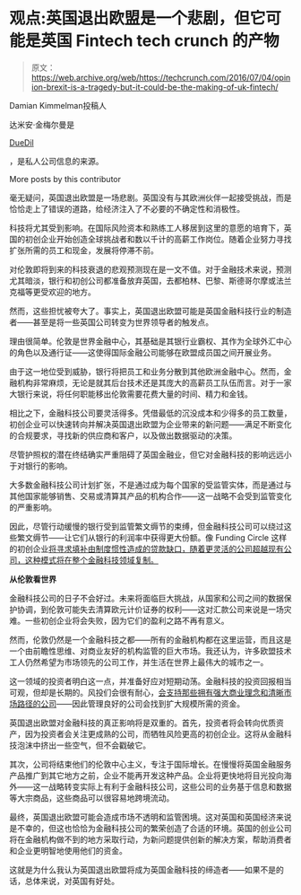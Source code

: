 # 观点:英国退出欧盟是一个悲剧，但它可能是英国 Fintech tech crunch 的产物

> 原文：<https://web.archive.org/web/https://techcrunch.com/2016/07/04/opinion-brexit-is-a-tragedy-but-it-could-be-the-making-of-uk-fintech/>

Damian Kimmelman投稿人

达米安·金梅尔曼是

[DueDil](https://web.archive.org/web/20221205142914/https://www.duedil.com/)

，是私人公司信息的来源。

More posts by this contributor

毫无疑问，英国退出欧盟是一场悲剧。英国没有与其欧洲伙伴一起接受挑战，而是恰恰走上了错误的道路，给经济注入了不必要的不确定性和消极性。

科技将尤其受到影响。在国际风险资本和熟练工人移居到这里的意愿的培育下，英国的初创企业开始创造全球挑战者和数以千计的高薪工作岗位。随着企业努力寻找扩张所需的员工和现金，发展将停滞不前。

对伦敦即将到来的科技衰退的悲观预测现在是一文不值。对于金融技术来说，预测尤其暗淡，银行和初创公司都准备放弃英国，去都柏林、巴黎、斯德哥尔摩或法兰克福等更受欢迎的地方。

然而，这些担忧被夸大了。事实上，英国退出欧盟可能是英国金融科技行业的制造者——甚至是将一些英国公司转变为世界领导者的触发点。

理由很简单。伦敦是世界金融中心，其基础是其银行业霸权、其作为全球外汇中心的角色以及通行证——这使得国际金融公司能够在欧盟成员国之间开展业务。

由于这一地位受到威胁，银行将把员工和业务分散到其他欧洲金融中心。然而，金融机构非常麻烦，无论是就其后台技术还是其庞大的高薪员工队伍而言。对于一家大银行来说，将任何职能移出伦敦需要花费大量的时间、精力和金钱。

相比之下，金融科技公司要灵活得多。凭借最低的沉没成本和少得多的员工数量，初创企业可以快速转向并解决英国退出欧盟为企业带来的新问题——满足不断变化的合规要求，寻找新的供应商和客户，以及做出数据驱动的决策。

尽管护照权的潜在终结确实严重阻碍了英国金融业，但它对金融科技的影响远远小于对银行的影响。

大多数金融科技公司计划扩张，不是通过成为每个国家的受监管实体，而是通过与其他国家能够销售、交易或清算其产品的机构合作——这一战略不会受到监管变化的严重影响。

因此，尽管行动缓慢的银行受到监管繁文缛节的束缚，但金融科技公司可以绕过这些繁文缛节——让它们从银行的利润率中获得更大份额。像 Funding Circle 这样的初创企业[将寻求填补由制度惯性造成的贷款缺口，随着更灵活的公司超越现有公司，这种模式将在整个金融科技领域复制。](https://web.archive.org/web/20221205142914/http://www.thetimes.co.uk/article/online-lenders-rush-to-fill-funding-gap-gncm6bpf3)

**从伦敦看世界**

金融科技公司的日子不会好过。未来将面临巨大挑战，从国家和公司之间的数据保护协调，到伦敦可能失去清算欧元计价证券的权利——这对汇款公司来说是一场灾难。一些初创企业将会失败，因为它们的盈利之路不再有意义。

然而，伦敦仍然是一个金融科技之都——所有的金融机构都在这里运营，而且这是一个由前瞻性思维、对商业友好的机构监管的巨大市场。我还认为，许多欧盟技术工人仍然希望为市场领先的公司工作，并生活在世界上最伟大的城市之一。

这一领域的投资者明白这一点，并准备好应对短期动荡。金融科技的投资回报相当可观，但却是长期的。风投们会很有耐心，[会支持那些拥有强大商业理念和清晰市场路径的公司](https://web.archive.org/web/20221205142914/http://uk.businessinsider.com/highland-vc-fergal-mullen-fears-about-brexit-are-overblown-not-disaster-2016-6)——因此管理良好的公司会找到扩大规模所需的资金。

英国退出欧盟对金融科技的真正影响将是双重的。首先，投资者将会转向优质资产，因为投资者会关注更成熟的公司，而牺牲风险更高的初创企业。这将从金融科技泡沫中挤出一些空气，但不会戳破它。

其次，公司将结束他们的伦敦中心主义，专注于国际增长。在慢慢将英国金融服务产品推广到其它地方之前，企业不能再开发这种产品。企业将更快地将目光投向海外——这一战略转变实际上有利于金融科技公司，这些公司的业务基于信息和数据等大宗商品，这些商品可以很容易地跨境流动。

最终，英国退出欧盟可能会造成市场不透明和监管困境。这对英国和英国经济来说是不幸的，但这也恰恰为金融科技公司的繁荣创造了合适的环境。英国的创业公司将在金融机构做不到的地方采取行动，为新问题提供创新的解决方案，帮助消费者和企业更明智地使用他们的资金。

这就是为什么我认为英国退出欧盟将成为英国金融科技的缔造者——如果不是的话，总体来说，对英国有好处。